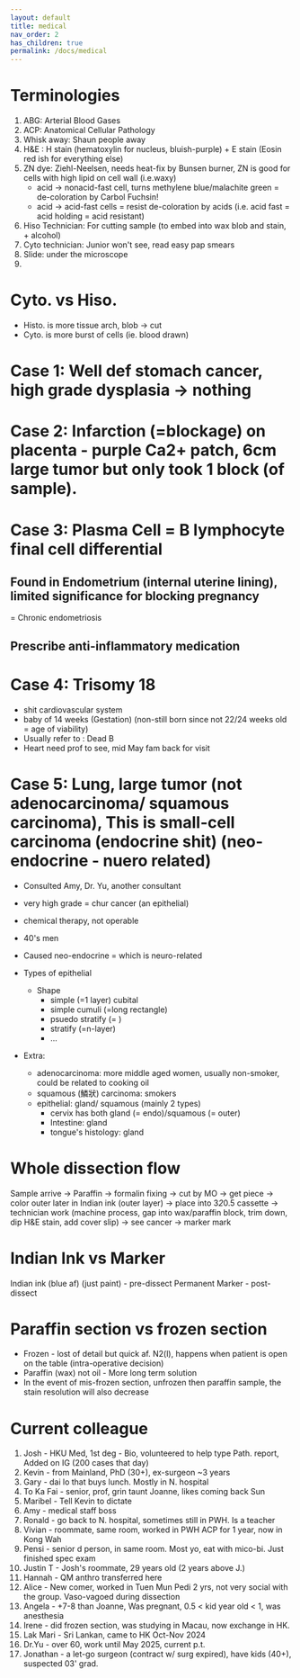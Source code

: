 ```yaml
---
layout: default
title: medical
nav_order: 2
has_children: true
permalink: /docs/medical
---
```

# Terminologies
1. ABG: Arterial Blood Gases
2. ACP: Anatomical Cellular Pathology
3. Whisk away: Shaun people away
4. H&E : H stain (hematoxylin for nucleus, bluish-purple) + E stain (Eosin red ish for everything else)
5. ZN dye: Ziehl-Neelsen, needs heat-fix by Bunsen burner, ZN is good for cells with high lipid on cell wall (i.e.waxy)
    - acid -> nonacid-fast cell, turns methylene blue/malachite green = de-coloration by Carbol Fuchsin!
    - acid -> acid-fast cells =  resist de-coloration by acids (i.e. acid fast = acid holding = acid resistant)
5. Hiso Technician: For cutting sample (to embed into wax blob and stain, + alcohol)
6. Cyto technician: Junior won't see, read easy pap smears
7. Slide: under the microscope
8. 

# Cyto. vs Hiso.
- Histo. is more tissue arch, blob -> cut
- Cyto. is more burst of cells (ie. blood drawn)

# Case 1: Well def stomach cancer, high grade dysplasia -> nothing

# Case 2: Infarction (=blockage) on placenta - purple Ca2+ patch, 6cm large tumor but only took 1 block (of sample).

# Case 3: Plasma Cell = B lymphocyte final cell differential
## Found in Endometrium (internal uterine lining), limited significance for blocking pregnancy
= Chronic endometriosis
## Prescribe anti-inflammatory medication

# Case 4: Trisomy 18
- shit cardiovascular system
- baby of 14 weeks (Gestation) (non-still born since not 22/24 weeks old = age of viability)
- Usually refer to : Dead B
- Heart need prof to see, mid May fam back for visit

# Case 5: Lung, large tumor (not adenocarcinoma/ squamous carcinoma), This is small-cell carcinoma (endocrine shit) (neo-endocrine - nuero related)
- Consulted Amy, Dr. Yu, another consultant
- very high grade = chur cancer (an epithelial)
- chemical therapy, not operable 
- 40's men
- Caused neo-endocrine = which is neuro-related

- Types of epithelial
    - Shape
        - simple (=1 layer) cubital
        - simple cumuli (=long rectangle)
        - psuedo stratify (= )
        - stratify (=n-layer)
        - ...

- Extra:
    - adenocarcinoma: more middle aged women, usually non-smoker, could be related to cooking oil
    - squamous (鱗狀) carcinoma: smokers
    - epithelial: gland/ squamous (mainly 2 types)
        - cervix has both gland (= endo)/squamous (= outer)
        - Intestine: gland
        - tongue's histology: gland

# Whole dissection flow
Sample arrive -> Paraffin -> formalin fixing -> cut by MO -> get piece -> color outer later in Indian ink (outer layer) -> place into 3*2*0.5 cassette -> technician work (machine process, gap into wax/paraffin block, trim down, dip H&E stain, add cover slip) -> see cancer -> marker mark 


# Indian Ink vs Marker
Indian ink (blue af) (just paint) - pre-dissect
Permanent Marker - post-dissect


# Paraffin section vs frozen section
- Frozen - lost of detail but quick af. N2(l), happens when patient is open on the table (intra-operative decision)
- Paraffin (wax) not oil - More long term solution
- In the event of mis-frozen section, unfrozen then paraffin sample, the stain resolution will also decrease

# Current colleague
1. Josh - HKU Med, 1st deg - Bio, volunteered to help type Path. report, Added on IG (200 cases that day)
2. Kevin - from Mainland, PhD (30+), ex-surgeon ~3 years
3. Gary - dai lo that buys lunch. Mostly in N. hospital
4. To Ka Fai - senior, prof, grin taunt Joanne, likes coming back Sun
5. Maribel - Tell Kevin to dictate
6. Amy - medical staff boss
7. Ronald - go back to N. hospital, sometimes still in PWH. Is a teacher
8. Vivian - roommate, same room, worked in PWH ACP for 1 year, now in Kong Wah
9. Pensi - senior d person, in same room. Most yo, eat with mico-bi. Just finished spec exam
10. Justin T - Josh's roommate, 29 years old (2 years above J.)
11. Hannah - QM anthro transferred here
12. Alice - New comer, worked in Tuen Mun Pedi 2 yrs, not very social with the group. Vaso-vagoed during dissection
13. Angela - +7-8 than Joanne, Was pregnant, 0.5 < kid year old < 1, was anesthesia
14. Irene - did frozen section, was studying in Macau, now exchange in HK. 
15. Lak Mari - Sri Lankan, came to HK Oct-Nov 2024 
16. Dr.Yu - over 60, work until May 2025, current p.t.
17. Jonathan - a let-go surgeon (contract w/ surg expired), have kids (40+), suspected 03' grad. 





